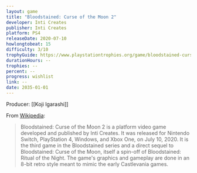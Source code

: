 ```yaml
---
layout: game
title: "Bloodstained: Curse of the Moon 2"
developer: Inti Creates
publisher: Inti Creates
platform: PS4
releaseDate: 2020-07-10
howlongtobeat: 15
difficulty: 3/10
trophyGuide: https://www.playstationtrophies.org/game/bloodstained-curse-of-the-moon-2/guide/
durationHours: --
trophies: --
percent: --
progress: wishlist
link: --
date: 2035-01-01
---
```


Producer: [[Koji Igarashi]]

From [Wikipedia](https://en.wikipedia.org/wiki/Bloodstained:_Curse_of_the_Moon_2):

> Bloodstained: Curse of the Moon 2 is a platform video game developed and published by Inti Creates. It was released for Nintendo Switch, PlayStation 4, Windows, and Xbox One, on July 10, 2020. It is the third game in the Bloodstained series and a direct sequel to Bloodstained: Curse of the Moon, itself a spin-off of Bloodstained: Ritual of the Night. The game's graphics and gameplay are done in an 8-bit retro style meant to mimic the early Castlevania games.
